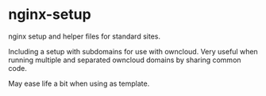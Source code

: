 # nginx-setup
nginx setup and helper files for standard sites.

Including a setup with subdomains for use with owncloud. Very useful when running multiple and separated owncloud domains by sharing common code.


May ease life a bit when using as template.
